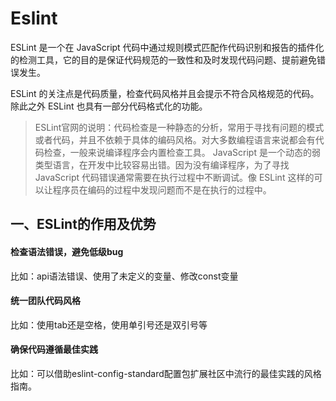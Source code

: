 # Eslint
ESLint 是一个在 JavaScript 代码中通过规则模式匹配作代码识别和报告的插件化的检测工具，它的目的是保证代码规范的一致性和及时发现代码问题、提前避免错误发生。

ESLint 的关注点是代码质量，检查代码风格并且会提示不符合风格规范的代码。除此之外 ESLint 也具有一部分代码格式化的功能。


> ESLint官网的说明：代码检查是一种静态的分析，常用于寻找有问题的模式或者代码，并且不依赖于具体的编码风格。对大多数编程语言来说都会有代码检查，一般来说编译程序会内置检查工具。
> JavaScript 是一个动态的弱类型语言，在开发中比较容易出错。因为没有编译程序，为了寻找 JavaScript 代码错误通常需要在执行过程中不断调试。像 ESLint 这样的可以让程序员在编码的过程中发现问题而不是在执行的过程中。

## 一、ESLint的作用及优势

#### 检查语法错误，避免低级bug
比如：api语法错误、使用了未定义的变量、修改const变量
#### 统一团队代码风格
比如：使用tab还是空格，使用单引号还是双引号等
#### 确保代码遵循最佳实践
比如：可以借助eslint-config-standard配置包扩展社区中流行的最佳实践的风格指南。

